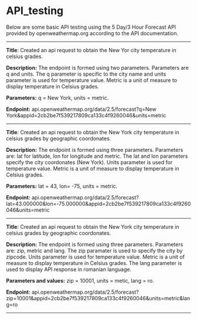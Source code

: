 # API_testing

Below are some basic API testing using the 5 Day/3 Hour Forecast API provided by openweathermap.org according to the API documentation. 

---------------------

**Title**: 
Created an api request to obtain the New Yor city temperature in celsius grades. 

**Description:** 
The endpoint is formed using two parameters. Parameters are q and units. The q parameter is specific to the city name and units parameter is used for temperature value. Metric is a unit of measure to display temperature in Celsius grades. 

**Parameters:** 
q = New York, units = metric. 

**Endpoint:** api.openweathermap.org/data/2.5/forecast?q=New York&appid=2cb2be7f539217809ca133c4f9260046&units=metric

---------------------

**Title**: 
Created an api request to obtain the New York city temperature in celsius grades by geographic coordonates. 

**Description:** 
The endpoint is formed using three parameters. Parameters are: lat for latitude, lon for longitude and metric. The lat and lon parameters specify the city coordonates (New York). Units parameter is used for temperature value. Metric is a unit of measure to display temperature in Celsius grades. 

**Parameters:** 
lat = 43, lon=  -75, units = metric.  

**Endpoint:** 
api.openweathermap.org/data/2.5/forecast?lat=43.000000&lon=-75.000000&appid=2cb2be7f539217809ca133c4f9260046&units=metric

---------------------

**Title**: 
Created an api request to obtain the New York city temperature in celsius grades by geographic coordonates. 

**Description:** 
The endpoint is formed using three parameters. Parameters are: zip, metric and lang. The zip paramater is used to specify the city by zipcode. Units parameter is used for temperature value. Metric is a unit of measure to display temperature in Celsius grades. The lang parameter is used to display API response in romanian language.  

**Parameters and values:** 
zip = 10001, units = metic, lang = ro. 

**Endpoint:** 
api.openweathermap.org/data/2.5/forecast?zip=10001&appid=2cb2be7f539217809ca133c4f9260046&units=metric&lang=ro

---------------------
